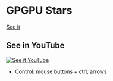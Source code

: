 # GPGPU Stars

[See it](https://zotho.github.io/projects/GPGPU_Stars/)

## See in YouTube
[![See it YouTube](https://raw.githubusercontent.com/zotho/zotho.github.io/master/projects/GPGPU_Stars/youtube_screenshot.png)](https://www.youtube.com/watch?v=a2SKh4sYFHs)

* Control: mouse buttons + ctrl, arrows